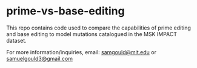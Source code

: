 # prime-vs-base-editing

This repo contains code used to compare the capabilities of prime editing and base editing to model mutations catalogued in the MSK IMPACT dataset.

For more information/inquiries, email: samgould@mit.edu or samuelgould3@gmail.com
